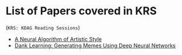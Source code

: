 # List of Papers covered in KRS  
(`KRS: KDAG Reading Sessions`)  

- [A Neural Algorithm of Artistic Style](https://arxiv.org/abs/1508.06576)  
- [Dank Learning: Generating Memes Using Deep Neural Networks](https://arxiv.org/abs/1806.04510)
